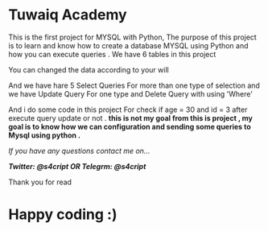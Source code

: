 # **Tuwaiq Academy**

This is the first project for MYSQL with Python, The purpose of this project is to learn and know how to create a database MYSQL using Python and how you can execute queries .
We have 6 tables in this project

You can changed the data according to your will

And we have hare 5 Select Queries For more than one type of selection and we have Update Query For one type and Delete Query with using 'Where'

And i do some code in this project For check if age = 30 and id = 3 after execute query update or not . 
**this is not my goal from this is project , my goal is to know how we can configuration and sending some queries to Mysql using python .**

*If you have any questions contact me on...*

***Twitter: @s4cript OR Telegrm: @s4cript***

Thank you for read 

# **Happy coding :)**
